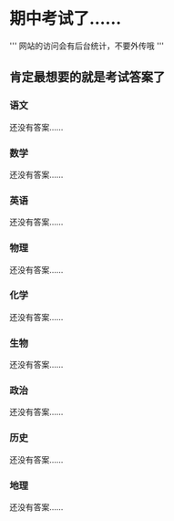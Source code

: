 # 期中考试了……
'''
网站的访问会有后台统计，不要外传哦
'''
## 肯定最想要的就是考试答案了
### 语文
还没有答案……
### 数学
还没有答案……
### 英语
还没有答案……
### 物理
还没有答案……
### 化学
还没有答案……
### 生物
还没有答案……
### 政治
还没有答案……
### 历史
还没有答案……
### 地理
还没有答案……
